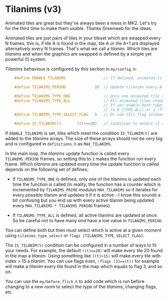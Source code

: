 # Tilanims (v3)

Animated tiles are great but they've always been a mess in MK2. Let's try for the third time to make them usable. Thanks Greenweb for the ideas.

Animated tiles are just pairs of tiles in your tileset which are swapped every N frames, this is, if tile A is found in the map, tile A or tile A+1 are displayed alternatively every N frames. That's what we call a *tilanim*. Which tiles are *tilanims* and when the graphics are swapped is defined by a simple yet powerful (!) system.

*Tilanims* behavious is configured by this section in `my/config.h`:

```c
    #define ENABLE_TILANIMS                 // If defined, animated tiles are enabled and will alternate between t and t+1

    #define TILANIMS_PERIOD             16  // Update tilanims every N frames. 1 = every frame

    #define TILANIMS_TYPE_ONE               // Only one animated tile changes each time, or
    #define TILANIMS_TYPE_ALL               // All animated tiles change at once.
                                            // If you enable both types you need to set tilanims_type_select
                                            // to 0 (TYPE_ALL) or 1 (TYPE_ONE) to choose
    #define TILANIMS_TYPE_SELECT_FLAG   5   // Or use this flag instead, if defined

    #define IS_TILANIM(t)       ((t)==20)   // Condition to detect if a tile is animated
```

If `ENABLE_TILANIMS` is set, tiles which meet the condition `IS_TILANIM(t)` are added to the *tilanims* arrays. The size of these arrays should not be very big and is configured in `definitions.h` as `MAX_TILANIMS`.

In the main loop, the *tilanims* update function is called every `TILANIMS_PERIOD` frames, so setting this to `1` makes the function run every frame. Which *tilanims* are updated every time the update function is called depends on the following set of defines:

- If `TILANIMS_TYPE_ONE` is defined, only one of the tilanims is updated each time the function is called (in reality, the function has a counter which is incremented by `TILANIMS_PRIME` modulus `MAX_TILANIMS` so it iterates for every possible tilanim and updates it if it is active - I know this sounds a bit confusing but you end up with every active tilanim being updated every `MAX_TILANIMS * TILANIMS_PERIOD` frames).

- If `TILANIMS_TYPE_ALL` is defined, all active tilanims are updated at once. So be careful not to have many *and* have a low value in `TILANIMS_PERIOD`.

You can define both but then must select which is active at a given moment using `tilanims_type_select` or `flags [TILANIMS_TYPE_SELECT_FLAG]`.

The `IS_TILANIM(t)` condition can be configured in a number of ways to fit your needs. For example, the default `((t)==20)` will make every tile 20 found in the map a *tilanim*. Using something like `((t)>15)` will make every tile with index > 15 a *tilanim*. You can use flags even, `(flags [3]==(t))` for example will make a *tilanim* every tile found in the map which equals to flag 3, and so on.

You can use the `my/before_flick.h` to add code which is run before changing to a new room to select the type of the *tilanims*, changing flags, etc.
